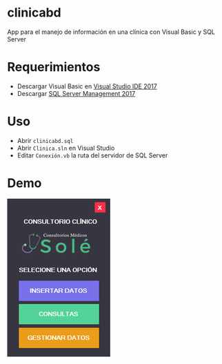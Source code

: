 # clinicabd
App para el manejo de información en una clínica con Visual Basic y SQL Server
# Requerimientos
- Descargar Visual Basic en [Visual Studio IDE 2017](https://visualstudio.microsoft.com/)
- Descargar [SQL Server Management 2017](https://www.microsoft.com/en-us/sql-server/sql-server-downloads)
# Uso
- Abrir `clinicabd.sql`
- Abrir `Clinica.sln` en Visual Studio
- Editar `Conexión.vb` la ruta del servidor de SQL Server
# Demo
![Demo](https://raw.githubusercontent.com/Yizack/clinicabd/master/demo.png)
